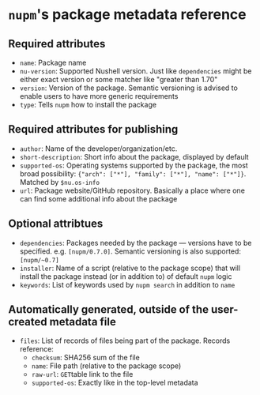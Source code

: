 # `nupm`'s package metadata reference

## Required attributes
- `name`: Package name
- `nu-version`: Supported Nushell version. Just like `dependencies` might be either exact version or some matcher like "greater than 1.70"
- `version`: Version of the package. Semantic versioning is advised to enable users to have more generic requirements
- `type`: Tells `nupm` how to install the package

## Required attributes for publishing
- `author`: Name of the developer/organization/etc.
- `short-description`: Short info about the package, displayed by default
- `supported-os`: Operating systems supported by the package, the most broad possibility: `{"arch": ["*"], "family": ["*"], "name": ["*"]}`. Matched by `$nu.os-info`
- `url`: Package website/GitHub repository. Basically a place where one can find some additional info about the package

## Optional attribtues
- `dependencies`: Packages needed by the package — versions have to be specified. e.g. `[nupm/0.7.0]`. Semantic versioning is also supported: `[nupm/~0.7]`
- `installer`: Name of a script (relative to the package scope) that will install the package instead (or in addition to) of default `nupm` logic
- `keywords`: List of keywords used by `nupm search` in addition to `name`

## Automatically generated, outside of the user-created metadata file
- `files`: List of records of files being part of the package. Records reference:
  - `checksum`: SHA256 sum of the file
  - `name`: File path (relative to the package scope)
  - `raw-url`: `GET`table link to the file
  - `supported-os`: Exactly like in the top-level metadata
